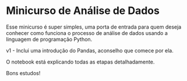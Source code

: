 # Minicurso de Análise de Dados

Esse minicurso é super simples, uma porta de entrada para quem deseja conhecer como funciona o processo
de análise de dados usando a linguagem de programação Python. 

v1 - Inclui uma introdução do Pandas, aconselho que comece por ela. 


<p> O notebook está explicando todas as etapas detalhadamente.
  
  Bons estudos!


